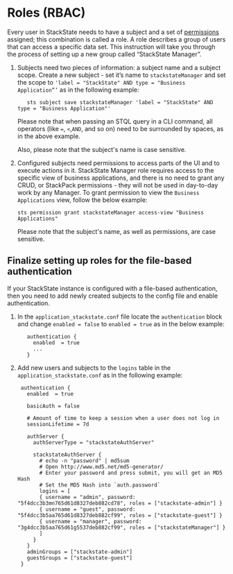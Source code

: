 # Roles \(RBAC\)

Every user in StackState needs to have a subject and a set of [permissions](/configure/security/rbac/rbac_permissions.md) assigned; this combination is called a role. A role describes a group of users that can access a specific data set. This instruction will take you through the process of setting up a new group called “StackState Manager”.

1. Subjects need two pieces of information: a subject name and a subject scope. Create a new subject - set it’s name to `stackstateManager` and set the scope to `'label = "StackState" AND type = "Business Application”’` as in the following example:

   ```text
      sts subject save stackstateManager 'label = "StackState" AND type = "Business Application"'
   ```

   Please note that when passing an STQL query in a CLI command, all operators \(like `=`, `<`,`AND`, and so on\) need to be surrounded by spaces, as in the above example.

   Also, please note that the subject's name is case sensitive.

2. Configured subjects need permissions to access parts of the UI and to execute actions in it. StackState Manager role requires access to the specific view of business applications, and there is no need to grant any CRUD, or StackPack permissions - they will not be used in day-to-day work by any Manager. To grant permission to view the `Business Applications` view, follow the below example:

   ```text
   sts permission grant stackstateManager access-view "Business Applications"
   ```

   Please note that the subject's name, as well as permissions, are case sensitive.

## Finalize setting up roles for the file-based authentication

If your StackState instance is configured with a file-based authentication, then you need to add newly created subjects to the config file and enable authentication.

1. In the `application_stackstate.conf` file locate the `authentication` block and change `enabled = false` to `enabled = true` as in the below example:

   ```text
      authentication {
        enabled  = true
        ...
      }
   ```

2. Add new users and subjects to the `logins` table in the `application_stackstate.conf` as in the following example:

   ```text
    authentication {
      enabled  = true

      basicAuth = false

      # Amount of time to keep a session when a user does not log in
      sessionLifetime = 7d

      authServer {
        authServerType = "stackstateAuthServer"

        stackstateAuthServer {
          # echo -n "password" | md5sum
          # Open http://www.md5.net/md5-generator/
          # Enter your password and press submit, you will get an MD5 Hash
          # Set the MD5 Hash into `auth.password`
          logins = [
          { username = "admin", password: "5f4dcc3b3mn765d61d8327deb882cd78", roles = ["stackstate-admin"] }
          { username = "guest", password: "5f4dcc3b5aa765d61d8327deb882cf99", roles = ["stackstate-guest"] }
          { username = "manager", password: "3g4dcc3b5aa765d61g5537deb882cf99", roles = ["stackstateManager"] }
          ]
        }
      }
      adminGroups = ["stackstate-admin"]
      guestGroups = ["stackstate-guest"]
    }
   ```
